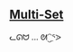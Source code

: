 ## [Multi-Set](https://www.youtube.com/watch?v=4xoF2SRp194&list=PLIljB45xT85D94vHAB8joyFTH4dmVJ_Fw)

ᓚᘏᗢ ... ᘛ⁐̤ᕐᐷ
